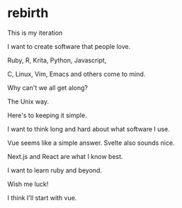 # rebirth
This is my iteration 

I want to create software that people love. 

Ruby, R, Krita, Python, Javascript, 

C, Linux, Vim, Emacs and others come to mind. 

Why can't we all get along? 

The Unix way. 

Here's to keeping it simple. 

I want to think long and hard about what software I use. 

Vue seems like a simple answer. Svelte also sounds nice. 

Next.js and React are what I know best. 

I want to learn ruby and beyond. 

Wish me luck! 

I think I'll start with vue. 

